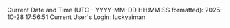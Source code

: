 Current Date and Time (UTC - YYYY-MM-DD HH:MM:SS formatted): 2025-10-28 17:56:51
Current User's Login: luckyaiman
